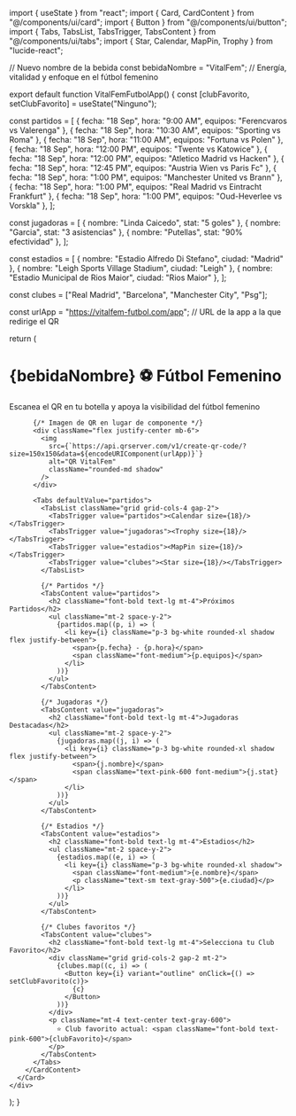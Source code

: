 import { useState } from "react";
import { Card, CardContent } from "@/components/ui/card";
import { Button } from "@/components/ui/button";
import { Tabs, TabsList, TabsTrigger, TabsContent } from "@/components/ui/tabs";
import { Star, Calendar, MapPin, Trophy } from "lucide-react";

// Nuevo nombre de la bebida
const bebidaNombre = "VitalFem"; // Energía, vitalidad y enfoque en el fútbol femenino

export default function VitalFemFutbolApp() {
  const [clubFavorito, setClubFavorito] = useState("Ninguno");

  const partidos = [
    { fecha: "18 Sep", hora: "9:00 AM", equipos: "Ferencvaros vs Valerenga" },
    { fecha: "18 Sep", hora: "10:30 AM", equipos: "Sporting vs Roma" },
    { fecha: "18 Sep", hora: "11:00 AM", equipos: "Fortuna vs Polen" },
    { fecha: "18 Sep", hora: "12:00 PM", equipos: "Twente vs Katowice" },
    { fecha: "18 Sep", hora: "12:00 PM", equipos: "Atletico Madrid vs Hacken" },
    { fecha: "18 Sep", hora: "12:45 PM", equipos: "Austria Wien vs Paris Fc" },
    { fecha: "18 Sep", hora: "1:00 PM", equipos: "Manchester United vs Brann" },
    { fecha: "18 Sep", hora: "1:00 PM", equipos: "Real Madrid vs Eintracht Frankfurt" },
    { fecha: "18 Sep", hora: "1:00 PM", equipos: "Oud-Heverlee vs Vorskla" },
  ];

  const jugadoras = [
    { nombre: "Linda Caicedo", stat: "5 goles" },
    { nombre: "Garcia", stat: "3 asistencias" },
      { nombre: "Putellas", stat: "90% efectividad" },
  ];

  const estadios = [
    { nombre: "Estadio Alfredo Di Stefano", ciudad: "Madrid" },
    { nombre: "Leigh Sports Village Stadium", ciudad: "Leigh" },
    { nombre: "Estadio Municipal de Rios Maior", ciudad: "Rios Maior" },
  ];

  const clubes = ["Real Madrid", "Barcelona", "Manchester City", "Psg"];

  const urlApp = "https://vitalfem-futbol.com/app"; // URL de la app a la que redirige el QR

  return (
    <div className="min-h-screen bg-pink-50 p-4 flex flex-col items-center">
      <Card className="w-full max-w-md rounded-2xl shadow-xl">
        <CardContent className="p-6">
          <div className="text-center mb-6">
            <h1 className="text-2xl font-bold text-pink-600">{bebidaNombre} ⚽ Fútbol Femenino</h1>
            <p className="text-sm text-gray-600">Escanea el QR en tu botella y apoya la visibilidad del fútbol femenino</p>
          </div>

          {/* Imagen de QR en lugar de componente */}
          <div className="flex justify-center mb-6">
            <img
              src={`https://api.qrserver.com/v1/create-qr-code/?size=150x150&data=${encodeURIComponent(urlApp)}`}
              alt="QR VitalFem"
              className="rounded-md shadow"
            />
          </div>

          <Tabs defaultValue="partidos">
            <TabsList className="grid grid-cols-4 gap-2">
              <TabsTrigger value="partidos"><Calendar size={18}/></TabsTrigger>
              <TabsTrigger value="jugadoras"><Trophy size={18}/></TabsTrigger>
              <TabsTrigger value="estadios"><MapPin size={18}/></TabsTrigger>
              <TabsTrigger value="clubes"><Star size={18}/></TabsTrigger>
            </TabsList>

            {/* Partidos */}
            <TabsContent value="partidos">
              <h2 className="font-bold text-lg mt-4">Próximos Partidos</h2>
              <ul className="mt-2 space-y-2">
                {partidos.map((p, i) => (
                  <li key={i} className="p-3 bg-white rounded-xl shadow flex justify-between">
                    <span>{p.fecha} - {p.hora}</span>
                    <span className="font-medium">{p.equipos}</span>
                  </li>
                ))}
              </ul>
            </TabsContent>

            {/* Jugadoras */}
            <TabsContent value="jugadoras">
              <h2 className="font-bold text-lg mt-4">Jugadoras Destacadas</h2>
              <ul className="mt-2 space-y-2">
                {jugadoras.map((j, i) => (
                  <li key={i} className="p-3 bg-white rounded-xl shadow flex justify-between">
                    <span>{j.nombre}</span>
                    <span className="text-pink-600 font-medium">{j.stat}</span>
                  </li>
                ))}
              </ul>
            </TabsContent>

            {/* Estadios */}
            <TabsContent value="estadios">
              <h2 className="font-bold text-lg mt-4">Estadios</h2>
              <ul className="mt-2 space-y-2">
                {estadios.map((e, i) => (
                  <li key={i} className="p-3 bg-white rounded-xl shadow">
                    <span className="font-medium">{e.nombre}</span>
                    <p className="text-sm text-gray-500">{e.ciudad}</p>
                  </li>
                ))}
              </ul>
            </TabsContent>

            {/* Clubes favoritos */}
            <TabsContent value="clubes">
              <h2 className="font-bold text-lg mt-4">Selecciona tu Club Favorito</h2>
              <div className="grid grid-cols-2 gap-2 mt-2">
                {clubes.map((c, i) => (
                  <Button key={i} variant="outline" onClick={() => setClubFavorito(c)}>
                    {c}
                  </Button>
                ))}
              </div>
              <p className="mt-4 text-center text-gray-600">
                ⭐ Club favorito actual: <span className="font-bold text-pink-600">{clubFavorito}</span>
              </p>
            </TabsContent>
          </Tabs>
        </CardContent>
      </Card>
    </div>
  );
}
